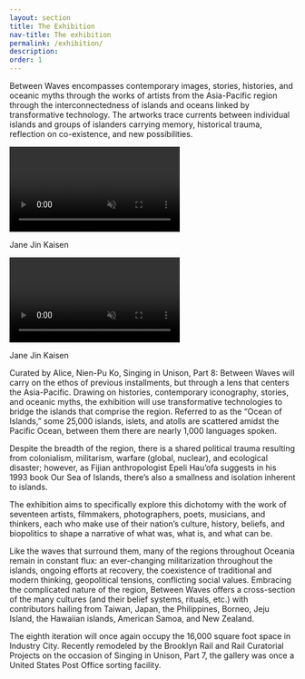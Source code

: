 ```yaml
---
layout: section
title: The Exhibition
nav-title: The exhibition
permalink: /exhibition/
description:
order: 1
---
```





<div class="margin-bottom-3 font-sans-lg tablet-lg:font-sans-xl line-height-sans-2 text-light"><p>Between Waves encompasses contemporary images, stories, histories, and oceanic myths through the works of artists from the Asia-Pacific region through the interconnectedness of islands and oceans linked by transformative technology. The artworks trace currents between individual islands and groups of islanders carrying memory, historical trauma, reflection on co-existence, and new possibilities.</p></div>

<div class="floated-video">
  <video autoplay loop muted playsinline class="background-video">
    <source src="./assets/media/clip4.mp4" type="video/mp4">
  </video>
  <p class="caption">Jane Jin Kaisen</p>
</div>

<div class="floated-video">
  <video autoplay loop muted playsinline class="background-video">
    <source src="./assets/media/clip3.mp4" type="video/mp4">
  </video>
  <p class="caption">Jane Jin Kaisen</p>
</div>

Curated by Alice, Nien-Pu Ko, Singing in Unison, Part 8: Between Waves will carry on the ethos of previous installments, but through a lens that centers the Asia-Pacific. Drawing on histories, contemporary iconography, stories, and oceanic myths, the exhibition will use transformative technologies to bridge the islands that comprise the region. Referred to as the “Ocean of Islands,” some 25,000 islands, islets, and atolls are scattered amidst the Pacific Ocean, between them there are nearly 1,000 languages spoken. 

Despite the breadth of the region, there is a shared political trauma resulting from colonialism, militarism, warfare (global, nuclear), and ecological disaster; however, as Fijian anthropologist Epeli Hau’ofa suggests in his 1993 book Our Sea of Islands, there’s also a smallness and isolation inherent to islands. 

The exhibition aims to specifically explore this dichotomy with the work of seventeen artists, filmmakers, photographers, poets, musicians, and thinkers, each who make use of their nation’s culture, history, beliefs, and biopolitics to shape a narrative of what was, what is, and what can be. 

Like the waves that surround them, many of the regions throughout Oceania remain in constant flux: an ever-changing militarization throughout the islands, ongoing efforts at recovery, the coexistence of traditional and modern thinking, geopolitical tensions, conflicting social values. Embracing the complicated nature of the region, Between Waves offers a cross-section of the many cultures (and their belief systems, rituals, etc.) with contributors hailing from Taiwan, Japan, the Philippines, Borneo, Jeju Island, the Hawaiian islands, American Samoa, and New Zealand. 

The eighth iteration will once again occupy the 16,000 square foot space in Industry City. Recently remodeled by the Brooklyn Rail and Rail Curatorial Projects on the occasion of Singing in Unison, Part 7, the gallery was once a United States Post Office sorting facility. 
